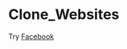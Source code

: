 # Clone_Websites

Try [Facebook](https://yunusemrealps.github.io/Clone_Websites/Facebook/Facebook.html)
